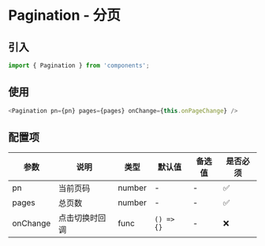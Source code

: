# Pagination - 分页

## 引入
```jsx
import { Pagination } from 'components';
```
## 使用

```javascript
<Pagination pn={pn} pages={pages} onChange={this.onPageChange} />
```

## 配置项
| 参数 | 说明 | 类型 | 默认值 |备选值 | 是否必须 |
| --- | --- | --- | --- | --- | --- |
| pn | 当前页码 | number | - | - | ✅  |
| pages | 总页数 | number | - | - | ✅  |
| onChange | 点击切换时回调 | func | `() => {}` | - | ❌ |
